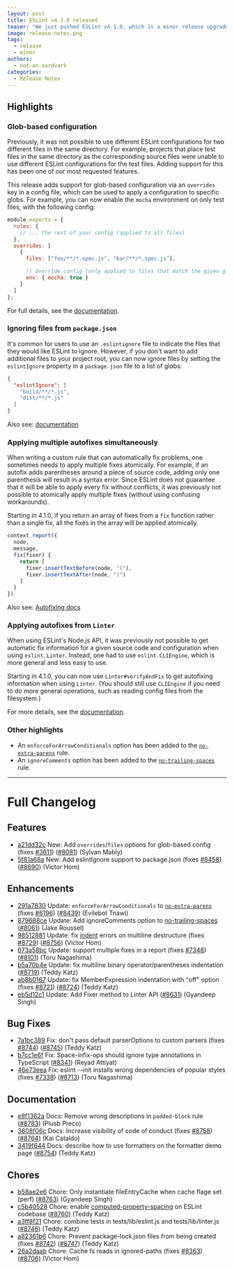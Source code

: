 ```yaml
---
layout: post
title: ESLint v4.1.0 released
teaser: "We just pushed ESLint v4.1.0, which is a minor release upgrade of ESLint. This release adds some new features and fixes several bugs found in the previous release."
image: release-notes.png
tags:
  - release
  - minor
authors:
  - not-an-aardvark
categories:
  - Release Notes
---
```


## Highlights

### Glob-based configuration

Previously, it was not possible to use different ESLint configurations for two different files in the same directory. For example, projects that place test files in the same directory as the corresponding source files were unable to use different ESLint configurations for the test files. Adding support for this has been one of our most requested features.

This release adds support for glob-based configuration via an `overrides` key in a config file, which can be used to apply a configuration to specific globs. For example, you can now enable the `mocha` environment on only test files, with the following config:

```js
module.exports = {
  rules: {
    // ... the rest of your config (applied to all files)
  },
  overrides: [
    {
      files: ["foo/**/*.spec.js", "bar/**/*.spec.js"],

      // Override config (only applied to files that match the given globs)
      env: { mocha: true }
    }
  ]
};
```

For full details, see the [documentation](/docs/user-guide/configuring#configuration-based-on-glob-patterns).

### Ignoring files from `package.json`

It's common for users to use an `.eslintignore` file to indicate the files that they would like ESLint to ignore. However, if you don't want to add additional files to your project root, you can now ignore files by setting the `eslintIgnore` property in a `package.json` file to a list of globs:

```json
{
  "eslintIgnore": [
    "build/**/*.js",
    "dist/**/*.js"
  ]
}
```

Also see: [documentation](/docs/user-guide/configuring#ignoring-files-and-directories)

### Applying multiple autofixes simultaneously

When writing a custom rule that can automatically fix problems, one sometimes needs to apply multiple fixes atomically. For example, if an autofix adds parentheses around a piece of source code, adding only one parenthesis will result in a syntax error. Since ESLint does not guarantee that it will be able to apply every fix without conflicts, it was previously not possible to atomically apply multiple fixes (without using confusing workarounds).

Starting in 4.1.0, if you return an array of fixes from a `fix` function rather than a single fix, all the fixes in the array will be applied atomically.

```js
context.report({
  node,
  message,
  fix(fixer) {
    return [
      fixer.insertTextBefore(node, "("),
      fixer.insertTextAfter(node, ")")
    ]
  }
})
```

Also see: [Autofixing docs](/docs/developer-guide/working-with-rules#applying-fixes)

### Applying autofixes from `Linter`

When using ESLint's Node.js API, it was previously not possible to get automatic fix information for a given source code and configuration when using `eslint.Linter`. Instead, one had to use `eslint.CLIEngine`, which is more general and less easy to use.

Starting in 4.1.0, you can now use `Linter#verifyAndFix` to get autofixing information when using `Linter`. (You should still use `CLIEngine` if you need to do more general operations, such as reading config files from the filesystem.)

For more details, see the [documentation](/docs/developer-guide/nodejs-api#verifyandfix).

### Other highlights

* An `enforceForArrowConditionals` option has been added to the [`no-extra-parens`](/docs/rules/no-extra-parens) rule.
* An `ignoreComments` option has been added to the [`no-trailing-spaces`](/docs/rules/no-trailing-spaces) rule.

---

# Full Changelog

## Features


* [a21dd32c](https://github.com/eslint/eslint/commit/a21dd32c) New: Add `overrides`/`files` options for glob-based config (fixes [#3611](https://github.com/eslint/eslint/issues/3611)) ([#8081](https://github.com/eslint/eslint/issues/8081)) (Sylvan Mably)
* [5f81a68a](https://github.com/eslint/eslint/commit/5f81a68a) New: Add eslintIgnore support to package.json (fixes [#8458](https://github.com/eslint/eslint/issues/8458)) ([#8690](https://github.com/eslint/eslint/issues/8690)) (Victor Hom)




## Enhancements


* [291a7830](https://github.com/eslint/eslint/commit/291a7830) Update: `enforceForArrowConditionals` to [`no-extra-parens`](/docs/rules/no-extra-parens) (fixes [#6196](https://github.com/eslint/eslint/issues/6196)) ([#8439](https://github.com/eslint/eslint/issues/8439)) (Evilebot Tnawi)
* [879688ce](https://github.com/eslint/eslint/commit/879688ce) Update: Add ignoreComments option to [no-trailing-spaces](/docs/rules/no-trailing-spaces) ([#8061](https://github.com/eslint/eslint/issues/8061)) (Jake Roussel)
* [98512881](https://github.com/eslint/eslint/commit/98512881) Update: fix [indent](/docs/rules/indent) errors on multiline destructure (fixes [#8729](https://github.com/eslint/eslint/issues/8729)) ([#8756](https://github.com/eslint/eslint/issues/8756)) (Victor Hom)
* [673a58bc](https://github.com/eslint/eslint/commit/673a58bc) Update: support multiple fixes in a report (fixes [#7348](https://github.com/eslint/eslint/issues/7348)) ([#8101](https://github.com/eslint/eslint/issues/8101)) (Toru Nagashima)
* [b5a70b4e](https://github.com/eslint/eslint/commit/b5a70b4e) Update: fix multiline binary operator/parentheses indentation ([#8719](https://github.com/eslint/eslint/issues/8719)) (Teddy Katz)
* [ab8b0167](https://github.com/eslint/eslint/commit/ab8b0167) Update: fix MemberExpression indentation with "off" option (fixes [#8721](https://github.com/eslint/eslint/issues/8721)) ([#8724](https://github.com/eslint/eslint/issues/8724)) (Teddy Katz)
* [eb5d12c1](https://github.com/eslint/eslint/commit/eb5d12c1) Update: Add Fixer method to Linter API ([#8631](https://github.com/eslint/eslint/issues/8631)) (Gyandeep Singh)




## Bug Fixes


* [7a1bc389](https://github.com/eslint/eslint/commit/7a1bc389) Fix: don't pass default parserOptions to custom parsers (fixes [#8744](https://github.com/eslint/eslint/issues/8744)) ([#8745](https://github.com/eslint/eslint/issues/8745)) (Teddy Katz)
* [b7cc1e6f](https://github.com/eslint/eslint/commit/b7cc1e6f) Fix: Space-infix-ops should ignore type annotations in TypeScript ([#8341](https://github.com/eslint/eslint/issues/8341)) (Reyad Attiyat)
* [46e73eea](https://github.com/eslint/eslint/commit/46e73eea) Fix: eslint --init installs wrong dependencies of popular styles (fixes [#7338](https://github.com/eslint/eslint/issues/7338)) ([#8713](https://github.com/eslint/eslint/issues/8713)) (Toru Nagashima)




## Documentation


* [e8f1362a](https://github.com/eslint/eslint/commit/e8f1362a) Docs: Remove wrong descriptions in `padded-block` rule ([#8783](https://github.com/eslint/eslint/issues/8783)) (Plusb Preco)
* [3608f06c](https://github.com/eslint/eslint/commit/3608f06c) Docs: Increase visibility of code of conduct (fixes [#8758](https://github.com/eslint/eslint/issues/8758)) ([#8764](https://github.com/eslint/eslint/issues/8764)) (Kai Cataldo)
* [3419f644](https://github.com/eslint/eslint/commit/3419f644) Docs: describe how to use formatters on the formatter demo page ([#8754](https://github.com/eslint/eslint/issues/8754)) (Teddy Katz)








## Chores


* [b58ae2e6](https://github.com/eslint/eslint/commit/b58ae2e6) Chore: Only instantiate fileEntryCache when cache flage set (perf) ([#8763](https://github.com/eslint/eslint/issues/8763)) (Gyandeep Singh)
* [c5b40528](https://github.com/eslint/eslint/commit/c5b40528) Chore: enable [computed-property-spacing](/docs/rules/computed-property-spacing) on ESLint codebase ([#8760](https://github.com/eslint/eslint/issues/8760)) (Teddy Katz)
* [a3ff8f21](https://github.com/eslint/eslint/commit/a3ff8f21) Chore: combine tests in tests/lib/eslint.js and tests/lib/linter.js ([#8746](https://github.com/eslint/eslint/issues/8746)) (Teddy Katz)
* [a82361b6](https://github.com/eslint/eslint/commit/a82361b6) Chore: Prevent package-lock.json files from being created (fixes [#8742](https://github.com/eslint/eslint/issues/8742)) ([#8747](https://github.com/eslint/eslint/issues/8747)) (Teddy Katz)
* [26a2daab](https://github.com/eslint/eslint/commit/26a2daab) Chore: Cache fs reads in ignored-paths (fixes [#8363](https://github.com/eslint/eslint/issues/8363)) ([#8706](https://github.com/eslint/eslint/issues/8706)) (Victor Hom)
